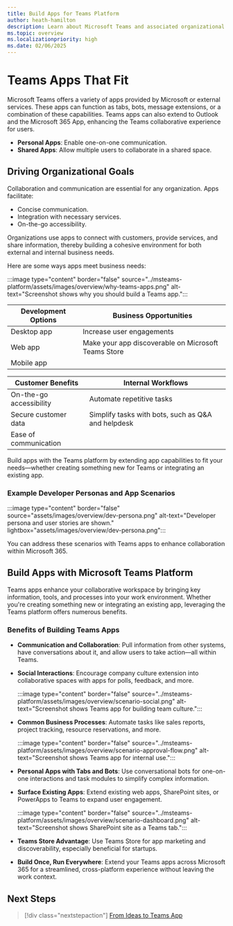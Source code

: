 ```yaml
---
title: Build Apps for Teams Platform
author: heath-hamilton
description: Learn about Microsoft Teams and associated organizational goals, why should you build apps on Teams platform, and how Teams apps help meet business needs.
ms.topic: overview
ms.localizationpriority: high
ms.date: 02/06/2025
---
```


# Teams Apps That Fit

Microsoft Teams offers a variety of apps provided by Microsoft or external services. These apps can function as tabs, bots, message extensions, or a combination of these capabilities. Teams apps can also extend to Outlook and the Microsoft 365 App, enhancing the Teams collaborative experience for users.

- **Personal Apps**: Enable one-on-one communication.
- **Shared Apps**: Allow multiple users to collaborate in a shared space.

## Driving Organizational Goals

Collaboration and communication are essential for any organization. Apps facilitate:

- Concise communication.
- Integration with necessary services.
- On-the-go accessibility.

Organizations use apps to connect with customers, provide services, and share information, thereby building a cohesive environment for both external and internal business needs.

Here are some ways apps meet business needs:

:::image type="content" border="false" source="../msteams-platform/assets/images/overview/why-teams-apps.png" alt-text="Screenshot shows why you should build a Teams app.":::

| **Development Options** | **Business Opportunities** |
| ----------------------- | -------------------------- |
| Desktop app             | Increase user engagements  |
| Web app                 | Make your app discoverable on Microsoft Teams Store |
| Mobile app              |                                |

| **Customer Benefits** | **Internal Workflows** |
| --------------------- | ----------------------- |
| On-the-go accessibility | Automate repetitive tasks |
| Secure customer data   | Simplify tasks with bots, such as Q&A and helpdesk |
| Ease of communication  |                                   |

Build apps with the Teams platform by extending app capabilities to fit your needs—whether creating something new for Teams or integrating an existing app.

### Example Developer Personas and App Scenarios

:::image type="content" border="false" source="assets/images/overview/dev-persona.png" alt-text="Developer persona and user stories are shown." lightbox="assets/images/overview/dev-persona.png":::

You can address these scenarios with Teams apps to enhance collaboration within Microsoft 365.

## Build Apps with Microsoft Teams Platform

Teams apps enhance your collaborative workspace by bringing key information, tools, and processes into your work environment. Whether you're creating something new or integrating an existing app, leveraging the Teams platform offers numerous benefits.

### Benefits of Building Teams Apps

- **Communication and Collaboration**: Pull information from other systems, have conversations about it, and allow users to take action—all within Teams.
  
- **Social Interactions**: Encourage company culture extension into collaborative spaces with apps for polls, feedback, and more.

  :::image type="content" border="false" source="../msteams-platform/assets/images/overview/scenario-social.png" alt-text="Screenshot shows Teams app for building team culture.":::

- **Common Business Processes**: Automate tasks like sales reports, project tracking, resource reservations, and more.

  :::image type="content" border="false" source="../msteams-platform/assets/images/overview/scenario-approval-flow.png" alt-text="Screenshot shows Teams app for internal use.":::

- **Personal Apps with Tabs and Bots**: Use conversational bots for one-on-one interactions and task modules to simplify complex information.
  
- **Surface Existing Apps**: Extend existing web apps, SharePoint sites, or PowerApps to Teams to expand user engagement.

  :::image type="content" border="false" source="../msteams-platform/assets/images/overview/scenario-dashboard.png" alt-text="Screenshot shows SharePoint site as a Teams tab.":::

- **Teams Store Advantage**: Use Teams Store for app marketing and discoverability, especially beneficial for startups.

- **Build Once, Run Everywhere**: Extend your Teams apps across Microsoft 365 for a streamlined, cross-platform experience without leaving the work context.

## Next Steps

> [!div class="nextstepaction"]
> [From Ideas to Teams App](overview-story.md)